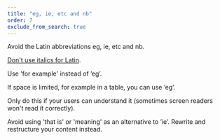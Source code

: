 ```yaml
---
title: "eg, ie, etc and nb"
order: 7
exclude_from_search: true
---
```


Avoid the Latin abbreviations eg, ie, etc and nb.

[Don't use italics for Latin](/formatting/#italics).

Use 'for example' instead of &#8217;eg&#8217;.

If space is limited, for example in a table, you can use &#8217;eg&#8217;.

Only do this if your users can understand it (sometimes screen readers won't read it correctly).

Avoid using 'that is' or 'meaning' as an alternative to &#8217;ie&#8217;. Rewrite and restructure your content instead.
